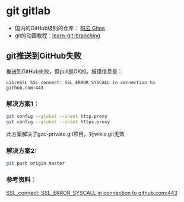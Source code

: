 # git gitlab

- 国内的GitHub级别的仓库： [码云 Gitee](https://gitee.com/)
- git的动画教程：[learn-git-branching](https://oschina.gitee.io/learn-git-branching/)



## git推送到GitHub失败

推送到GitHub失败，但pull是OK的。报错信息是：

```
LibreSSL SSL_connect: SSL_ERROR_SYSCALL in connection to github.com:443
```

### 解决方案1：

```bash
git config --global --unset http.proxy
git config --global --unset https.proxy
```

此方案解决了gzc-private.git项目，对wikis.git无效

### 解决方案2:

```bash
git push origin master
```

### 参考资料：

[SSL_connect: SSL_ERROR_SYSCALL in connection to github.com:443](https://stackoverflow.com/questions/48987512/ssl-connect-ssl-error-syscall-in-connection-to-github-com443)

